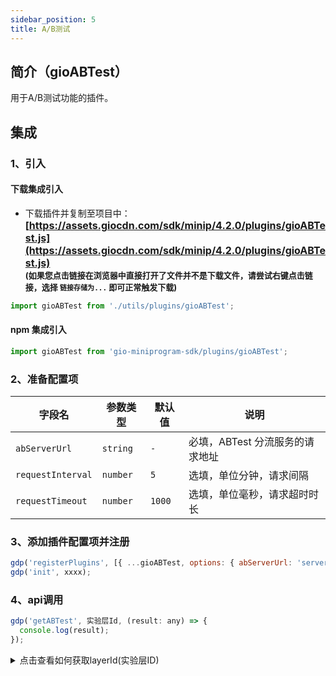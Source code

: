 ```yaml
---
sidebar_position: 5
title: A/B测试
---
```


## 简介（gioABTest）

用于A/B测试功能的插件。

## 集成

### 1、引入

#### 下载集成引入

- 下载插件并复制至项目中：
  **<font size="3">[https://assets.giocdn.com/sdk/minip/4.2.0/plugins/gioABTest.js](https://assets.giocdn.com/sdk/minip/4.2.0/plugins/gioABTest.js)</font>**<br/>
  **<font size="2">(如果您点击链接在浏览器中直接打开了文件并不是下载文件，请尝试右键点击链接，选择 `链接存储为...` 即可正常触发下载)</font>**

```js
import gioABTest from './utils/plugins/gioABTest';
```

#### npm 集成引入

```js
import gioABTest from 'gio-miniprogram-sdk/plugins/gioABTest';
```

### 2、准备配置项

| **字段名**        | **参数类型** | **默认值** | **说明**                        |
| ----------------- | ------------ | ---------- | ------------------------------- |
| `abServerUrl`     | `string`     | `-`        | 必填，ABTest 分流服务的请求地址 |
| `requestInterval` | `number`     | `5`        | 选填，单位分钟，请求间隔        |
| `requestTimeout`  | `number`     | `1000`     | 选填，单位毫秒，请求超时时长    |

### 3、添加插件配置项并注册

```js
gdp('registerPlugins', [{ ...gioABTest, options: { abServerUrl: 'server url' }}]);
gdp('init', xxxx);
```

### 4、api调用

```js
gdp('getABTest', 实验层Id, (result: any) => {
  console.log(result);
});
```

<details>
  <summary>点击查看如何获取layerId(实验层ID)</summary>

  <ImageLoader path="img/common/get_abtesting_layer_id" />

</details>
